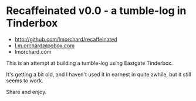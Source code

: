 Recaffeinated v0.0 - a tumble-log in Tinderbox
==============================================

* http://github.com/lmorchard/recaffeinated
* l.m.orchard@pobox.com
* lmorchard.com

This is an attempt at building a tumble-log using Eastgate Tinderbox.

It's getting a bit old, and I haven't used it in earnest in quite awhile, but it still seems to work.

Share and enjoy.

